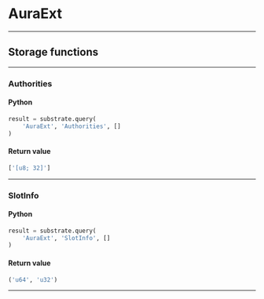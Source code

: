 
# AuraExt

---------
## Storage functions

---------
### Authorities

#### Python
```python
result = substrate.query(
    'AuraExt', 'Authorities', []
)
```

#### Return value
```python
['[u8; 32]']
```
---------
### SlotInfo

#### Python
```python
result = substrate.query(
    'AuraExt', 'SlotInfo', []
)
```

#### Return value
```python
('u64', 'u32')
```
---------